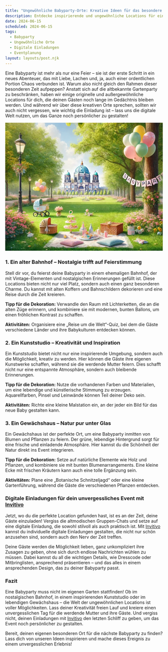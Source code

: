 ```yaml
---
title: "Ungewöhnliche Babyparty-Orte: Kreative Ideen für das besondere Event"
description: Entdecke inspirierende und ungewöhnliche Locations für eine unvergessliche Babyparty, abseits des typischen Gartenfestes, inklusive Tipps für digitale Einladungen.
date: 2024-06-15
scheduled: 2024-06-15
tags:
  - Babyparty
  - Ungewöhnliche Orte
  - Digitale Einladungen
  - Eventplanung
layout: layouts/post.njk
---
```


Eine Babyparty ist mehr als nur eine Feier – sie ist der erste Schritt in ein neues Abenteuer, das mit Liebe, Lachen und, ja, auch einer ordentlichen Portion Chaos verbunden ist. Warum also nicht gleich den Rahmen dieser besonderen Zeit aufpeppen? Anstatt sich auf die altbekannte Gartenparty zu beschränken, haben wir einige originelle und außergewöhnliche Locations für dich, die deinen Gästen noch lange im Gedächtnis bleiben werden. Und während wir über diese kreativen Orte sprechen, sollten wir auch nicht vergessen, wie wichtig die Einladung ist – lass uns die digitale Welt nutzen, um das Ganze noch persönlicher zu gestalten!

![Ungewöhnliche Babyparty-Location](/img/picnic-park.webp)

### 1. **Ein alter Bahnhof – Nostalgie trifft auf Feierstimmung**

Stell dir vor, du feierst deine Babyparty in einem ehemaligen Bahnhof, der mit Vintage-Elementen und nostalgischen Erinnerungen gefüllt ist. Diese Locations bieten nicht nur viel Platz, sondern auch einen ganz besonderen Charme. Du kannst mit alten Koffern und Bahnschildern dekorieren und eine Reise durch die Zeit kreieren.

**Tipp für die Dekoration:** Verwandle den Raum mit Lichterketten, die an die alten Züge erinnern, und kombiniere sie mit modernen, bunten Ballons, um einen fröhlichen Kontrast zu schaffen.

**Aktivitäten:** Organisiere eine „Reise um die Welt“-Quiz, bei dem die Gäste verschiedene Länder und ihre Babykulturen entdecken können.

### 2. **Ein Kunststudio – Kreativität und Inspiration**

Ein Kunststudio bietet nicht nur eine inspirierende Umgebung, sondern auch die Möglichkeit, kreativ zu werden. Hier können die Gäste ihre eigenen Kunstwerke schaffen, während sie die werdende Mutter feiern. Dies schafft nicht nur eine entspannte Atmosphäre, sondern auch bleibende Erinnerungen.

**Tipp für die Dekoration:** Nutze die vorhandenen Farben und Materialien, um eine lebendige und künstlerische Stimmung zu erzeugen. Aquarellfarben, Pinsel und Leinwände können Teil deiner Deko sein.

**Aktivitäten:** Richte eine kleine Malstation ein, an der jeder ein Bild für das neue Baby gestalten kann.

### 3. **Ein Gewächshaus – Natur pur unter Glas**

Ein Gewächshaus ist der perfekte Ort, um eine Babyparty inmitten von Blumen und Pflanzen zu feiern. Der grüne, lebendige Hintergrund sorgt für eine frische und einladende Atmosphäre. Hier kannst du die Schönheit der Natur direkt ins Event integrieren.

**Tipp für die Dekoration:** Setze auf natürliche Elemente wie Holz und Pflanzen, und kombiniere sie mit bunten Blumenarrangements. Eine kleine Ecke mit frischen Kräutern kann auch eine tolle Ergänzung sein.

**Aktivitäten:** Plane eine „Botanische Schnitzeljagd“ oder eine kleine Gartenführung, während die Gäste die verschiedenen Pflanzen entdecken.

### **Digitale Einladungen für dein unvergessliches Event mit [Invitivo](https://invitivo.com/create)**

Jetzt, wo du die perfekte Location gefunden hast, ist es an der Zeit, deine Gäste einzuladen! Vergiss die altmodischen Gruppen-Chats und setze auf eine digitale Einladung, die sowohl stilvoll als auch praktisch ist. Mit [Invitivo](https://invitivo.com/) kannst du individuelle digitale Einladungen gestalten, die nicht nur schön anzusehen sind, sondern auch den Nerv der Zeit treffen.

Deine Gäste werden die Möglichkeit lieben, ganz unkompliziert ihre Zusagen zu geben, ohne sich durch endlose Nachrichten wühlen zu müssen. Dabei kannst du all die wichtigen Details, wie Dresscode oder Mitbringlisten, ansprechend präsentieren – und das alles in einem ansprechenden Design, das zu deiner Babyparty passt.

### **Fazit**

Eine Babyparty muss nicht im eigenen Garten stattfinden! Ob im nostalgischen Bahnhof, in einem inspirierenden Kunststudio oder im lebendigen Gewächshaus – die Welt der ungewöhnlichen Locations ist voller Möglichkeiten. Lass deiner Kreativität freien Lauf und kreiere einen unvergesslichen Tag für die werdende Mutter und ihre Gäste. Und vergiss nicht, deinen Einladungen mit [Invitivo](https://invitivo.com) den letzten Schliff zu geben, um das Event noch persönlicher zu gestalten.

Bereit, deinen eigenen besonderen Ort für die nächste Babyparty zu finden? Lass dich von unseren Ideen inspirieren und mache dieses Ereignis zu einem unvergesslichen Erlebnis!
